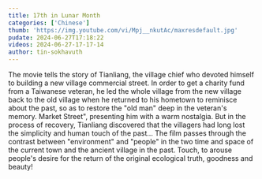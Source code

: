 ```yaml
---
title: 17th in Lunar Month
categories: ['Chinese']
thumb: 'https://img.youtube.com/vi/Mpj__nkutAc/maxresdefault.jpg'
pudate: 2024-06-27T17:18:22
videos: 2024-06-27-17-17-14
author: tin-sokhavuth
---
```

The movie tells the story of Tianliang, the village chief who devoted himself to building a new village commercial street. In order to get a charity fund from a Taiwanese veteran, he led the whole village from the new village back to the old village when he returned to his hometown to reminisce about the past, so as to restore the "old man" deep in the veteran's memory. Market Street", presenting him with a warm nostalgia. But in the process of recovery, Tianliang discovered that the villagers had long lost the simplicity and human touch of the past... The film passes through the contrast between "environment" and "people" in the two time and space of the current town and the ancient village in the past. Touch, to arouse people's desire for the return of the original ecological truth, goodness and beauty!